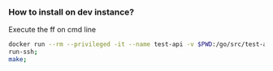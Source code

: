 ### How to install on dev instance? ###
Execute the ff on cmd line
``` bash
docker run --rm --privileged -it --name test-api -v $PWD:/go/src/test-api -v $HOME/.ssh:/root/.ssh -w /go/src/test-api --env-file ./.env -p 8092:8092 billyteves/alpine-golang-glide:latest bash;
run-ssh;
make;

